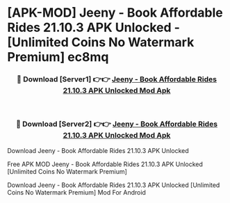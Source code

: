 # [APK-MOD] Jeeny - Book Affordable Rides 21.10.3 APK Unlocked - [Unlimited Coins No Watermark Premium] ec8mq



<div align="center">
<h3>🔴 Download [Server1] 👉👉 <a href="https://momento.my/?title=Jeeny_-_Book_Affordable_Rides_21.10.3_APK_Unlocked">Jeeny - Book Affordable Rides 21.10.3 APK Unlocked Mod Apk</a></h3><br>

<h3>🔴 Download [Server2] 👉👉 <a href="https://momento.my/?title=Jeeny_-_Book_Affordable_Rides_21.10.3_APK_Unlocked">Jeeny - Book Affordable Rides 21.10.3 APK Unlocked Mod Apk</a></h3>
</div>



Download Jeeny - Book Affordable Rides 21.10.3 APK Unlocked 

Free APK MOD Jeeny - Book Affordable Rides 21.10.3 APK Unlocked [Unlimited Coins No Watermark Premium]

Download Jeeny - Book Affordable Rides 21.10.3 APK Unlocked [Unlimited Coins No Watermark Premium] Mod For Android
